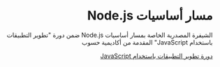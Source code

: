 <div dir="rtl">
<h1> مسار أساسيات Node.js </h1>
<p>الشيفرة المصدرية الخاصة بمسار أساسيات Node.js ضمن دورة "تطوير التطبيقات باستخدام JavaScript" المقدمة من أكاديمية حسوب</p>

<div>
<a href="https://academy.hsoub.com/learn/javascript-application-development/">دورة تطوير التطبيقات باستخدام JavaScript</a>
</div>
